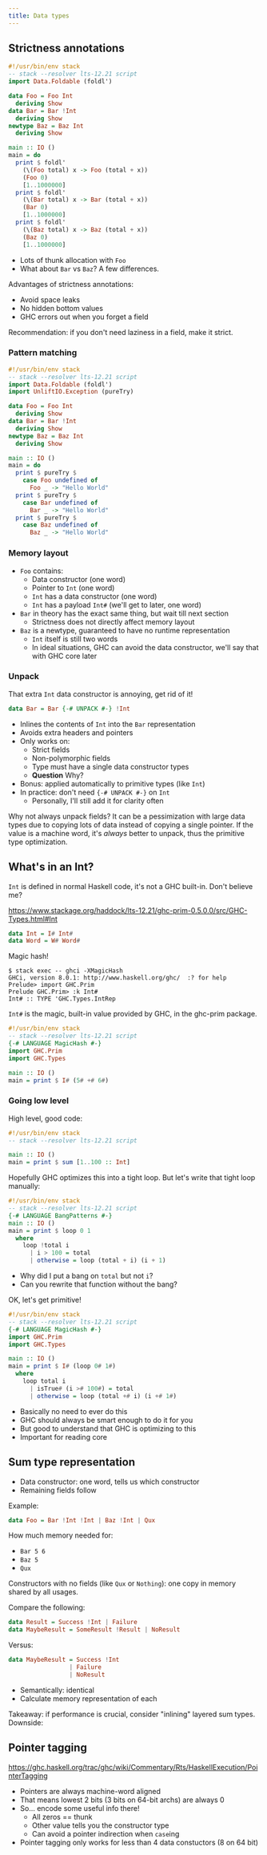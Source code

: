 ```yaml
---
title: Data types
---
```


## Strictness annotations

```haskell
#!/usr/bin/env stack
-- stack --resolver lts-12.21 script
import Data.Foldable (foldl')

data Foo = Foo Int
  deriving Show
data Bar = Bar !Int
  deriving Show
newtype Baz = Baz Int
  deriving Show

main :: IO ()
main = do
  print $ foldl'
    (\(Foo total) x -> Foo (total + x))
    (Foo 0)
    [1..1000000]
  print $ foldl'
    (\(Bar total) x -> Bar (total + x))
    (Bar 0)
    [1..1000000]
  print $ foldl'
    (\(Baz total) x -> Baz (total + x))
    (Baz 0)
    [1..1000000]
```

* Lots of thunk allocation with `Foo`
* What about `Bar` vs `Baz`? A few differences.

Advantages of strictness annotations:

* Avoid space leaks
* No hidden bottom values
* GHC errors out when you forget a field

Recommendation: if you don't need laziness in a field, make it strict.

### Pattern matching

```haskell
#!/usr/bin/env stack
-- stack --resolver lts-12.21 script
import Data.Foldable (foldl')
import UnliftIO.Exception (pureTry)

data Foo = Foo Int
  deriving Show
data Bar = Bar !Int
  deriving Show
newtype Baz = Baz Int
  deriving Show

main :: IO ()
main = do
  print $ pureTry $
    case Foo undefined of
      Foo _ -> "Hello World"
  print $ pureTry $
    case Bar undefined of
      Bar _ -> "Hello World"
  print $ pureTry $
    case Baz undefined of
      Baz _ -> "Hello World"
```

### Memory layout

* `Foo` contains:
    * Data constructor (one word)
    * Pointer to `Int` (one word)
    * `Int` has a data constructor (one word)
    * `Int` has a payload `Int#` (we'll get to later, one word)
* `Bar` in theory has the exact same thing, but wait till next section
    * Strictness does not directly affect memory layout
* `Baz` is a newtype, guaranteed to have no runtime representation
    * `Int` itself is still two words
    * In ideal situations, GHC can avoid the data constructor, we'll
      say that with GHC core later

### Unpack

That extra `Int` data constructor is annoying, get rid of it!

```haskell
data Bar = Bar {-# UNPACK #-} !Int
```

* Inlines the contents of `Int` into the `Bar` representation
* Avoids extra headers and pointers
* Only works on:
    * Strict fields
    * Non-polymorphic fields
    * Type must have a single data constructor types
    * __Question__ Why?
* Bonus: applied automatically to primitive types (like `Int`)
* In practice: don't need `{-# UNPACK #-}` on `Int`
    * Personally, I'll still add it for clarity often

Why not always unpack fields? It can be a pessimization with large
data types due to copying lots of data instead of copying a single
pointer. If the value is a machine word, it's _always_ better to
unpack, thus the primitive type optimization.

## What's in an Int?

`Int` is defined in normal Haskell code, it's not a GHC
built-in. Don't believe me?

<https://www.stackage.org/haddock/lts-12.21/ghc-prim-0.5.0.0/src/GHC-Types.html#Int>

```haskell
data Int = I# Int#
data Word = W# Word#
```

Magic hash!

```
$ stack exec -- ghci -XMagicHash
GHCi, version 8.0.1: http://www.haskell.org/ghc/  :? for help
Prelude> import GHC.Prim
Prelude GHC.Prim> :k Int#
Int# :: TYPE 'GHC.Types.IntRep
```

`Int#` is the magic, built-in value provided by GHC, in the ghc-prim package.

```haskell
#!/usr/bin/env stack
-- stack --resolver lts-12.21 script
{-# LANGUAGE MagicHash #-}
import GHC.Prim
import GHC.Types

main :: IO ()
main = print $ I# (5# +# 6#)
```

### Going low level

High level, good code:

```haskell
#!/usr/bin/env stack
-- stack --resolver lts-12.21 script

main :: IO ()
main = print $ sum [1..100 :: Int]
```

Hopefully GHC optimizes this into a tight loop. But let's write that
tight loop manually:

```haskell
#!/usr/bin/env stack
-- stack --resolver lts-12.21 script
{-# LANGUAGE BangPatterns #-}
main :: IO ()
main = print $ loop 0 1
  where
    loop !total i
      | i > 100 = total
      | otherwise = loop (total + i) (i + 1)
```

* Why did I put a bang on `total` but not `i`?
* Can you rewrite that function without the bang?

OK, let's get primitive!

```haskell
#!/usr/bin/env stack
-- stack --resolver lts-12.21 script
{-# LANGUAGE MagicHash #-}
import GHC.Prim
import GHC.Types

main :: IO ()
main = print $ I# (loop 0# 1#)
  where
    loop total i
      | isTrue# (i ># 100#) = total
      | otherwise = loop (total +# i) (i +# 1#)
```

* Basically no need to ever do this
* GHC should always be smart enough to do it for you
* But good to understand that GHC is optimizing to this
* Important for reading core

## Sum type representation

* Data constructor: one word, tells us which constructor
* Remaining fields follow

Example:

```haskell
data Foo = Bar !Int !Int | Baz !Int | Qux
```

How much memory needed for:

* `Bar 5 6`
* `Baz 5`
* `Qux`

Constructors with no fields (like `Qux` or `Nothing`): one copy in
memory shared by all usages.

Compare the following:

```haskell
data Result = Success !Int | Failure
data MaybeResult = SomeResult !Result | NoResult
```

Versus:

```haskell
data MaybeResult = Success !Int
                 | Failure
                 | NoResult
```

* Semantically: identical
* Calculate memory representation of each

Takeaway: if performance is crucial, consider "inlining" layered sum
types. Downside:

## Pointer tagging

<https://ghc.haskell.org/trac/ghc/wiki/Commentary/Rts/HaskellExecution/PointerTagging>

* Pointers are always machine-word aligned
* That means lowest 2 bits (3 bits on 64-bit archs) are always 0
* So... encode some useful info there!
    * All zeros == thunk
    * Other value tells you the constructor type
    * Can avoid a pointer indirection when `case`ing
* Pointer tagging only works for less than 4 data constuctors (8 on 64
  bit)
